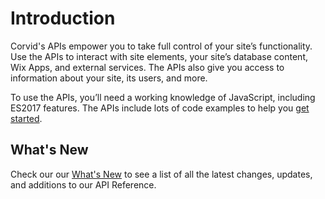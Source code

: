 # Introduction

Corvid's APIs empower you to take full control of your site’s functionality. Use the APIs to interact with site elements, your site’s database content, Wix Apps, and external services. The APIs also give you access to information about your site, its users, and more.

To use the APIs, you’ll need a working knowledge of JavaScript, including ES2017 features. The APIs include lots of code examples to help you [get started](tutorials/getting-started).


## What's New

Check our our [What's New](https://www.wix.com/corvid/reference/api-overview/what's-new) to see a list of all the latest changes, updates, and additions to our API Reference.
